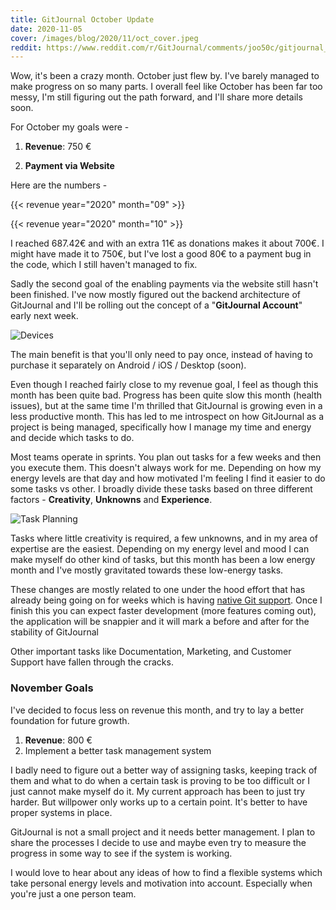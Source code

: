 ```yaml
---
title: GitJournal October Update
date: 2020-11-05
cover: /images/blog/2020/11/oct_cover.jpeg
reddit: https://www.reddit.com/r/GitJournal/comments/joo50c/gitjournal_october_update/
---
```


Wow, it's been a crazy month. October just flew by. I've barely managed to make progress on so many parts. I overall feel like October has been far too messy, I'm still figuring out the path forward, and I'll share more details soon.

For October my goals were -

1. **Revenue**: 750 €

2. **Payment via Website**

Here are the numbers -

{{< revenue year="2020" month="09" >}}

{{< revenue year="2020" month="10" >}}

I reached 687.42€ and with an extra 11€ as donations makes it about 700€. I might have made it to 750€, but I've lost a good 80€ to a payment bug in the code, which I still haven't managed to fix.

Sadly the second goal of the enabling payments via the website still hasn't been finished. I've now mostly figured out the backend architecture of GitJournal and I'll be rolling out the concept of a "**GitJournal Account**" early next week.

![Devices](/images/blog/2020/11/devices.jpg)

The main benefit is that you'll only need to pay once, instead of having to purchase it separately on Android / iOS / Desktop (soon).

Even though I reached fairly close to my revenue goal, I feel as though this month has been quite bad. Progress has been quite slow this month (health issues), but at the same time I'm thrilled that GitJournal is growing even in a less productive month. This has led to me introspect on how GitJournal as a project is being managed, specifically how I manage my time and energy and decide which tasks to do.

Most teams operate in sprints. You plan out tasks for a few weeks and then you execute them. This doesn't always work for me. Depending on how my energy levels are that day and how motivated I'm feeling I find it easier to do some tasks vs other. I broadly divide these tasks based on three different factors - **Creativity**, **Unknowns** and **Experience**.

![Task Planning](/images/blog/2020/11/oct_cover.jpeg)

Tasks where little creativity is required, a few unknowns, and in my area of expertise are the easiest. Depending on my energy level and mood I can make myself do other kind of tasks, but this month has been a low energy month and I've mostly gravitated towards these low-energy tasks.

These changes are mostly related to one under the hood effort that has already being going on for weeks which is having [native Git support](https://github.com/GitJournal/dart_git). Once I finish this you can expect faster development (more features coming out), the application will be snappier and it will mark a before and after for the stability of GitJournal

Other important tasks like Documentation, Marketing, and Customer Support have fallen through the cracks.

### November Goals

I've decided to focus less on revenue this month, and try to lay a better foundation for future growth.

1. **Revenue**: 800 €
2. Implement a better task management system

I badly need to figure out a better way of assigning tasks, keeping track of them and what to do when a certain task is proving to be too difficult or I just cannot make myself do it. My current approach has been to just try harder. But willpower only works up to a certain point. It's better to have proper systems in place.

GitJournal is not a small project and it needs better management. I plan to share the processes I decide to use and maybe even try to measure the progress in some way to see if the system is working.

I would love to hear about any ideas of how to find a flexible systems which take personal energy levels and motivation into account. Especially when you're just a one person team.
